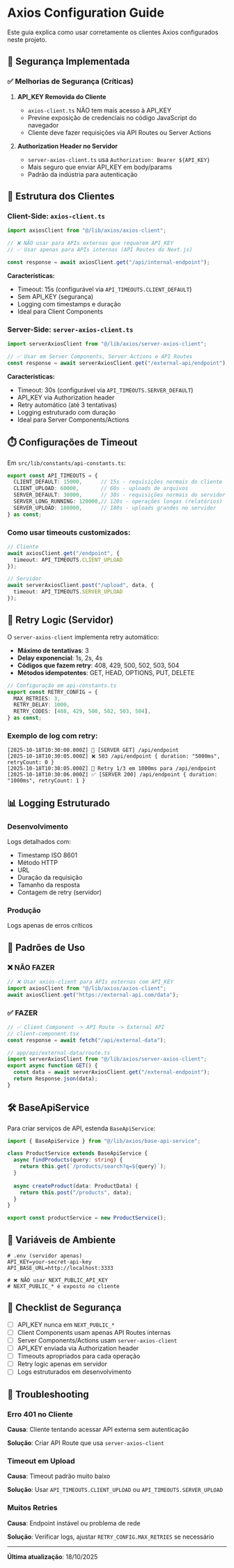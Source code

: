 # Axios Configuration Guide

Este guia explica como usar corretamente os clientes Axios configurados neste projeto.

## 🔐 Segurança Implementada

### ✅ Melhorias de Segurança (Críticas)

1. **API_KEY Removida do Cliente**
   - `axios-client.ts` NÃO tem mais acesso à API_KEY
   - Previne exposição de credenciais no código JavaScript do navegador
   - Cliente deve fazer requisições via API Routes ou Server Actions

2. **Authorization Header no Servidor**
   - `server-axios-client.ts` usa `Authorization: Bearer ${API_KEY}`
   - Mais seguro que enviar API_KEY em body/params
   - Padrão da indústria para autenticação

## 📁 Estrutura dos Clientes

### Client-Side: `axios-client.ts`

```typescript
import axiosClient from "@/lib/axios/axios-client";

// ❌ NÃO usar para APIs externas que requerem API_KEY
// ✅ Usar apenas para APIs internas (API Routes do Next.js)

const response = await axiosClient.get("/api/internal-endpoint");
```

**Características:**
- Timeout: 15s (configurável via `API_TIMEOUTS.CLIENT_DEFAULT`)
- Sem API_KEY (segurança)
- Logging com timestamps e duração
- Ideal para Client Components

### Server-Side: `server-axios-client.ts`

```typescript
import serverAxiosClient from "@/lib/axios/server-axios-client";

// ✅ Usar em Server Components, Server Actions e API Routes
const response = await serverAxiosClient.get("/external-api/endpoint");
```

**Características:**
- Timeout: 30s (configurável via `API_TIMEOUTS.SERVER_DEFAULT`)
- API_KEY via Authorization header
- Retry automático (até 3 tentativas)
- Logging estruturado com duração
- Ideal para Server Components/Actions

## ⏱️ Configurações de Timeout

Em `src/lib/constants/api-constants.ts`:

```typescript
export const API_TIMEOUTS = {
  CLIENT_DEFAULT: 15000,      // 15s - requisições normais do cliente
  CLIENT_UPLOAD: 60000,       // 60s - uploads de arquivos
  SERVER_DEFAULT: 30000,      // 30s - requisições normais do servidor
  SERVER_LONG_RUNNING: 120000,// 120s - operações longas (relatórios)
  SERVER_UPLOAD: 180000,      // 180s - uploads grandes no servidor
} as const;
```

### Como usar timeouts customizados:

```typescript
// Cliente
await axiosClient.get("/endpoint", {
  timeout: API_TIMEOUTS.CLIENT_UPLOAD
});

// Servidor
await serverAxiosClient.post("/upload", data, {
  timeout: API_TIMEOUTS.SERVER_UPLOAD
});
```

## 🔄 Retry Logic (Servidor)

O `server-axios-client` implementa retry automático:

- **Máximo de tentativas**: 3
- **Delay exponencial**: 1s, 2s, 4s
- **Códigos que fazem retry**: 408, 429, 500, 502, 503, 504
- **Métodos idempotentes**: GET, HEAD, OPTIONS, PUT, DELETE

```typescript
// Configuração em api-constants.ts
export const RETRY_CONFIG = {
  MAX_RETRIES: 3,
  RETRY_DELAY: 1000,
  RETRY_CODES: [408, 429, 500, 502, 503, 504],
} as const;
```

### Exemplo de log com retry:

```
[2025-10-18T10:30:00.000Z] 🚀 [SERVER GET] /api/endpoint
[2025-10-18T10:30:05.000Z] ❌ 503 /api/endpoint { duration: "5000ms", retryCount: 0 }
[2025-10-18T10:30:05.000Z] 🔄 Retry 1/3 em 1000ms para /api/endpoint
[2025-10-18T10:30:06.000Z] ✅ [SERVER 200] /api/endpoint { duration: "1000ms", retryCount: 1 }
```

## 📊 Logging Estruturado

### Desenvolvimento

Logs detalhados com:
- Timestamp ISO 8601
- Método HTTP
- URL
- Duração da requisição
- Tamanho da resposta
- Contagem de retry (servidor)

### Produção

Logs apenas de erros críticos

## 🎯 Padrões de Uso

### ❌ NÃO FAZER

```typescript
// ❌ Usar axios-client para APIs externas com API_KEY
import axiosClient from "@/lib/axios/axios-client";
await axiosClient.get("https://external-api.com/data");
```

### ✅ FAZER

```typescript
// ✅ Client Component -> API Route -> External API
// client-component.tsx
const response = await fetch("/api/external-data");

// app/api/external-data/route.ts
import serverAxiosClient from "@/lib/axios/server-axios-client";
export async function GET() {
  const data = await serverAxiosClient.get("/external-endpoint");
  return Response.json(data);
}
```

## 🛠️ BaseApiService

Para criar serviços de API, estenda `BaseApiService`:

```typescript
import { BaseApiService } from "@/lib/axios/base-api-service";

class ProductService extends BaseApiService {
  async findProducts(query: string) {
    return this.get(`/products/search?q=${query}`);
  }
  
  async createProduct(data: ProductData) {
    return this.post("/products", data);
  }
}

export const productService = new ProductService();
```

## 🔧 Variáveis de Ambiente

```env
# .env (servidor apenas)
API_KEY=your-secret-api-key
API_BASE_URL=http://localhost:3333

# ❌ NÃO usar NEXT_PUBLIC_API_KEY
# NEXT_PUBLIC_* é exposto no cliente
```

## 📝 Checklist de Segurança

- [ ] API_KEY nunca em `NEXT_PUBLIC_*`
- [ ] Client Components usam apenas API Routes internas
- [ ] Server Components/Actions usam `server-axios-client`
- [ ] API_KEY enviada via Authorization header
- [ ] Timeouts apropriados para cada operação
- [ ] Retry logic apenas em servidor
- [ ] Logs estruturados em desenvolvimento

## 🚨 Troubleshooting

### Erro 401 no Cliente

**Causa**: Cliente tentando acessar API externa sem autenticação

**Solução**: Criar API Route que usa `server-axios-client`

### Timeout em Upload

**Causa**: Timeout padrão muito baixo

**Solução**: Usar `API_TIMEOUTS.CLIENT_UPLOAD` ou `API_TIMEOUTS.SERVER_UPLOAD`

### Muitos Retries

**Causa**: Endpoint instável ou problema de rede

**Solução**: Verificar logs, ajustar `RETRY_CONFIG.MAX_RETRIES` se necessário

---

**Última atualização**: 18/10/2025
